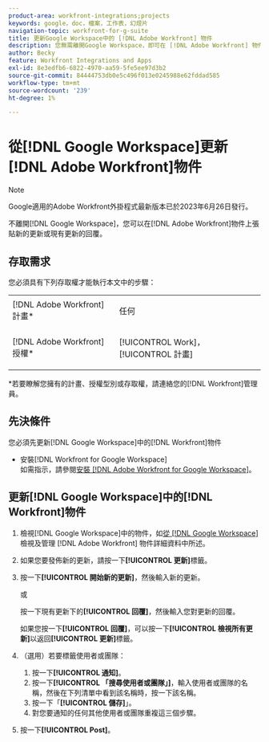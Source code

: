 ```yaml
---
product-area: workfront-integrations;projects
keywords: google，doc，檔案，工作表，幻燈片
navigation-topic: workfront-for-g-suite
title: 更新Google Workspace中的 [!DNL Adobe Workfront] 物件
description: 您無需離開Google Workspace，即可在 [!DNL Adobe Workfront] 物件上發佈新的更新或現有更新的回覆。
author: Becky
feature: Workfront Integrations and Apps
exl-id: 8e3edfb6-6822-4970-aa59-5fe5ee97d3b2
source-git-commit: 84444753db0e5c496f013e0245988e62fddad585
workflow-type: tm+mt
source-wordcount: '239'
ht-degree: 1%

---
```


# 從[!DNL Google Workspace]更新[!DNL Adobe Workfront]物件

>[!NOTE]
>
>Google適用的Adobe Workfront外掛程式最新版本已於2023年6月26日發行。

不離開[!DNL Google Workspace]，您可以在[!DNL Adobe Workfront]物件上張貼新的更新或現有更新的回覆。

## 存取需求

您必須具有下列存取權才能執行本文中的步驟：

<table style="table-layout:auto"> 
 <col> 
 <col> 
 <tbody> 
  <tr> 
   <td role="rowheader">[!DNL Adobe Workfront] 計畫*</td> 
   <td> <p>任何</p> </td> 
  </tr> 
  <tr> 
   <td role="rowheader">[!DNL Adobe Workfront] 授權*</td> 
   <td> <p>[!UICONTROL Work]， [!UICONTROL 計畫]</p> </td> 
  </tr>  </tbody> 
</table>

&#42;若要瞭解您擁有的計畫、授權型別或存取權，請連絡您的[!DNL Workfront]管理員。

## 先決條件

您必須先更新[!DNL Google Workspace]中的[!DNL Workfront]物件

* 安裝[!DNL Workfront for Google Workspace]\
   如需指示，請參閱[安裝 [!DNL Adobe Workfront for Google Workspace]](../../workfront-integrations-and-apps/workfront-for-g-suite/install-workfront-for-gsuite.md)。

## 更新[!DNL Google Workspace]中的[!DNL Workfront]物件

1. 檢視[!DNL Google Workspace]中的物件，如[從 [!DNL Google Workspace]](../../workfront-integrations-and-apps/workfront-for-g-suite/view-manage-work-item-details-in-gsuite.md)檢視及管理 [!DNL Adobe Workfront] 物件詳細資料中所述。

1. 如果您要發佈新的更新，請按一下&#x200B;**[!UICONTROL 更新]**&#x200B;標籤。
1. 按一下&#x200B;**[!UICONTROL 開始新的更新]**，然後輸入新的更新。

   或

   按一下現有更新下的&#x200B;**[!UICONTROL 回覆]**，然後輸入您對更新的回覆。

   如果您按一下&#x200B;**[!UICONTROL 回覆]**，可以按一下&#x200B;**[!UICONTROL 檢視所有更新]**&#x200B;以返回&#x200B;**[!UICONTROL 更新]**&#x200B;標籤。

1. （選用）若要標籤使用者或團隊：

   1. 按一下&#x200B;**[!UICONTROL 通知]**。
   1. 按一下&#x200B;**[!UICONTROL 「搜尋使用者或團隊」]**，輸入使用者或團隊的名稱，然後在下列清單中看到該名稱時，按一下該名稱。
   1. 按一下「**[!UICONTROL 儲存]**」。
   1. 對您要通知的任何其他使用者或團隊重複這三個步驟。

1. 按一下&#x200B;**[!UICONTROL Post]**。
